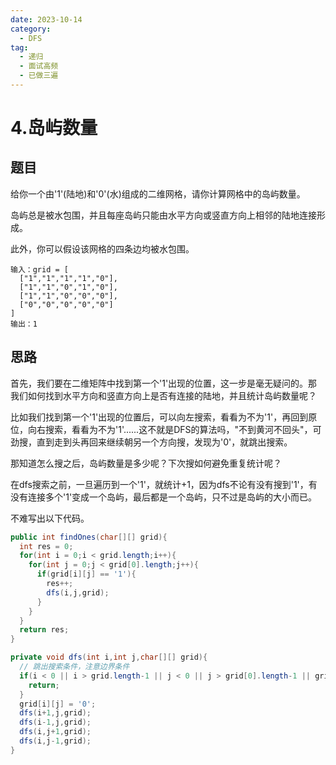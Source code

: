 ```yaml
---
date: 2023-10-14
category:
  - DFS
tag:
  - 递归
  - 面试高频
  - 已做三遍
---
```


# 4.岛屿数量

## 题目

给你一个由'1'(陆地)和'0'(水)组成的二维网格，请你计算网格中的岛屿数量。

岛屿总是被水包围，并且每座岛屿只能由水平方向或竖直方向上相邻的陆地连接形成。

此外，你可以假设该网格的四条边均被水包围。

```
输入：grid = [
  ["1","1","1","1","0"],
  ["1","1","0","1","0"],
  ["1","1","0","0","0"],
  ["0","0","0","0","0"]
]
输出：1
```

## 思路

首先，我们要在二维矩阵中找到第一个'1'出现的位置，这一步是毫无疑问的。那我们如何找到水平方向和竖直方向上是否有连接的陆地，并且统计岛屿数量呢？

比如我们找到第一个'1'出现的位置后，可以向左搜索，看看为不为'1'，再回到原位，向右搜索，看看为不为'1'......这不就是DFS的算法吗，"不到黄河不回头"，可劲搜，直到走到头再回来继续朝另一个方向搜，发现为'0'，就跳出搜索。

那知道怎么搜之后，岛屿数量是多少呢？下次搜如何避免重复统计呢？

在dfs搜索之前，一旦遍历到一个'1'，就统计+1，因为dfs不论有没有搜到'1'，有没有连接多个'1'变成一个岛屿，最后都是一个岛屿，只不过是岛屿的大小而已。

不难写出以下代码。

```java
public int findOnes(char[][] grid){
  int res = 0;
  for(int i = 0;i < grid.length;i++){
    for(int j = 0;j < grid[0].length;j++){
      if(grid[i][j] == '1'){
        res++;
        dfs(i,j,grid);
      }
    }
  }
  return res;
}

private void dfs(int i,int j,char[][] grid){
  // 跳出搜索条件，注意边界条件
  if(i < 0 || i > grid.length-1 || j < 0 || j > grid[0].length-1 || grid[i][j] == '0'){
    return;
  }
  grid[i][j] = '0';
  dfs(i+1,j,grid);
  dfs(i-1,j,grid);
  dfs(i,j+1,grid);
  dfs(i,j-1,grid);
}
```
